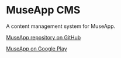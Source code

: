 MuseApp CMS
===========

A content management system for MuseApp.

[MuseApp repository on GitHub](https://github.com/Devbit/MuseApp "MuseApp repository on GitHub")

[MuseApp on Google Play](https://play.google.com/store/apps/details?id=com.hro.museapp "MuseApp on Google Play")
